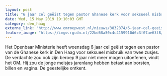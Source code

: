 ```yaml
---
layout: post
title: "6 jaar cel geëist tegen pastor Ghanese kerk voor seksueel misbruik"
date: Wed, 15 May 2019 19:10:03 GMT
category: den_haag
externe_link: "http://www.omroepwest.nl/nieuws/3832874/6-jaar-cel-geeist-tegen-pastor-Ghanese-kerk-voor-seksueel-misbruik"
feature_image: "https://imgw.rgcdn.nl/22bd68a50c4c4159910d6c3f07ae63f8/opener/2831276.jpg"
---
```


Het Openbaar Ministerie heeft woensdag 6 jaar cel geëist tegen een pastor van de Ghanese kerk in Den Haag voor seksueel misbruik van twee zusjes. De verdachte zou ook zijn beroep 9 jaar niet meer mogen uitoefenen, vindt het OM. Hij zou de jonge meisjes jarenlang hebben betast aan borsten, billen en vagina. De geestelijke ontkent.
